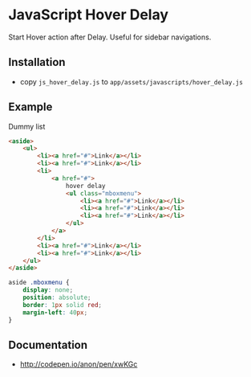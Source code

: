 # JavaScript Hover Delay

Start Hover action after Delay. Useful for sidebar navigations.

## Installation

* copy `js_hover_delay.js` to `app/assets/javascripts/hover_delay.js`


## Example

Dummy list

```html
<aside>
    <ul>
        <li><a href="#">Link</a></li>
        <li><a href="#">Link</a></li>
        <li>
            <a href="#">
                hover delay
                <ul class="mboxmenu">
                    <li><a href="#">Link</a></li>
                    <li><a href="#">Link</a></li>
                    <li><a href="#">Link</a></li>
                </ul>
            </a>
        </li>
        <li><a href="#">Link</a></li>
        <li><a href="#">Link</a></li>
    </ul>
</aside>
```

```css
aside .mboxmenu {
    display: none;
    position: absolute;
    border: 1px solid red;
    margin-left: 40px;
}
```

## Documentation

* http://codepen.io/anon/pen/xwKGc
